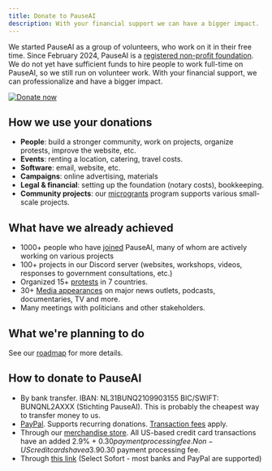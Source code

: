 ```yaml
---
title: Donate to PauseAI
description: With your financial support we can have a bigger impact.
---
```


We started PauseAI as a group of volunteers, who work on it in their free time.
Since February 2024, PauseAI is a [registered non-profit foundation](/legal).
We do not yet have sufficient funds to hire people to work full-time on PauseAI, so we still run on volunteer work.
With your financial support, we can professionalize and have a bigger impact.

[![Donate now](/PayPal.svg)](https://www.paypal.com/donate/?hosted_button_id=4TWZXY62EM5VE)

## How we use your donations

- **People**: build a stronger community, work on projects, organize protests, improve the website, etc.
- **Events**: renting a location, catering, travel costs.
- **Software**: email, website, etc.
- **Campaigns**: online advertising, materials
- **Legal & financial**: setting up the foundation (notary costs), bookkeeping.
- **Community projects**: our [microgrants](/microgrants) program supports various small-scale projects.

## What have we already achieved

- 1000+ people who have [joined](/join) PauseAI, many of whom are actively working on various projects
- 100+ projects in our Discord server (websites, workshops, videos, responses to government consultations, etc.)
- Organized 15+ [protests](/protests) in 7 countries.
- 30+ [Media appearances](/press) on major news outlets, podcasts, documentaries, TV and more.
- Many meetings with politicians and other stakeholders.

## What we're planning to do

See our [roadmap](/roadmap) for more details.

## How to donate to PauseAI

- By bank transfer. IBAN: NL31BUNQ2109903155 BIC/SWIFT: BUNQNL2AXXX (Stichting PauseAI). This is probably the cheapest way to transfer money to us.
- [PayPal](https://www.paypal.com/donate/?hosted_button_id=4TWZXY62EM5VE). Supports recurring donations. [Transaction fees](https://www.paypal.com/webapps/mpp/merchant-fees) apply.
- Through our [merchandise store](https://pauseai-shop.fourthwall.com/). All US-based credit card transactions have an added 2.9% + $0.30 payment processing fee. Non-US credit cards have a 3.9% +$0.30 payment processing fee.
- Through [this link](https://bunq.me/pauseai) (Select Sofort - most banks and PayPal are supported)
